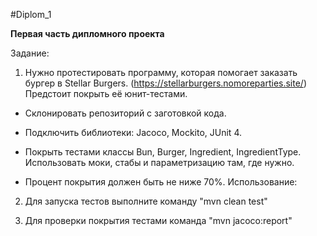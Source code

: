 #Diplom_1

**Первая часть дипломного проекта**

Задание:
1. Нужно протестировать программу, которая помогает заказать бургер в Stellar Burgers. (https://stellarburgers.nomoreparties.site/) Предстоит покрыть её юнит-тестами.
* Склонировать репозиторий с заготовкой кода.

* Подключить библиотеки: Jacoco, Mockito, JUnit 4.

* Покрыть тестами классы Bun, Burger, Ingredient, IngredientType. Использовать моки, стабы и параметризацию там, где нужно.

* Процент покрытия должен быть не ниже 70%.
  Использование:

2. Для запуска тестов выполните команду "mvn clean test"

3. Для проверки покрытия тестами команда "mvn jacoco:report"